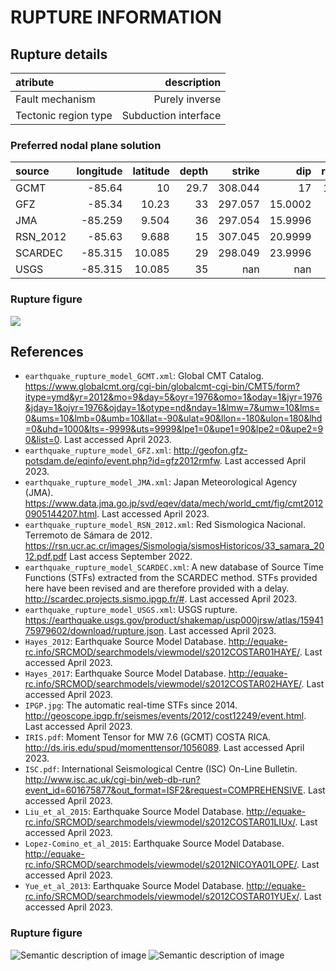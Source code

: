 # RUPTURE INFORMATION
    
## Rupture details

| atribute             |   description    |
|:---------------------|-----------------:|
| Fault mechanism       | Purely inverse   |
| Tectonic region type | Subduction interface  |

### Preferred nodal plane solution

| source   |   longitude |   latitude |   depth |   strike |      dip |   rake |   mag |
|:---------|------------:|-----------:|--------:|---------:|---------:|-------:|------:|
| GCMT     |     -85.64  |     10     |    29.7 |  308.044 |  17      |    102 |   7.6 |
| GFZ      |     -85.34  |     10.23  |    33   |  297.057 |  15.0002 |     82 |   7.6 |
| JMA      |     -85.259 |      9.504 |    36   |  297.054 |  15.9996 |     78 |   7.6 |
| RSN_2012 |     -85.63  |      9.688 |    15   |  307.045 |  20.9999 |     93 |   7.6 |
| SCARDEC  |     -85.315 |     10.085 |    29   |  298.049 |  23.9996 |     87 |   7.5 |
| USGS     |     -85.315 |     10.085 |    35   |  nan     | nan      |     93 |   7.6 |

### Rupture figure

![](earthquake_ruptures.png)

## References

- `earthquake_rupture_model_GCMT.xml`: Global CMT Catalog. https://www.globalcmt.org/cgi-bin/globalcmt-cgi-bin/CMT5/form?itype=ymd&yr=2012&mo=9&day=5&oyr=1976&omo=1&oday=1&jyr=1976&jday=1&ojyr=1976&ojday=1&otype=nd&nday=1&lmw=7&umw=10&lms=0&ums=10&lmb=0&umb=10&llat=-90&ulat=90&llon=-180&ulon=180&lhd=0&uhd=1000&lts=-9999&uts=9999&lpe1=0&upe1=90&lpe2=0&upe2=90&list=0. Last accessed April 2023. 
- `earthquake_rupture_model_GFZ.xml`: http://geofon.gfz-potsdam.de/eqinfo/event.php?id=gfz2012rmfw. Last accessed April 2023.
- `earthquake_rupture_model_JMA.xml`: Japan Meteorological Agency (JMA). https://www.data.jma.go.jp/svd/eqev/data/mech/world_cmt/fig/cmt20120905144207.html. Last accessed April 2023.
- `earthquake_rupture_model_RSN_2012.xml`: Red Sismologica Nacional. Terremoto de Sámara de 2012. https://rsn.ucr.ac.cr/images/Sismologia/sismosHistoricos/33_samara_2012.pdf.pdf Last access September 2022. 
- `earthquake_rupture_model_SCARDEC.xml`: A new database of Source Time Functions (STFs) extracted from the SCARDEC method. STFs provided here have been revised and are therefore provided with a delay. http://scardec.projects.sismo.ipgp.fr/#. Last accessed April 2023. 
- `earthquake_rupture_model_USGS.xml`: USGS rupture. https://earthquake.usgs.gov/product/shakemap/usp000jrsw/atlas/1594175979602/download/rupture.json. Last accessed April 2023. 
- `Hayes_2012`: Earthquake Source Model Database. http://equake-rc.info/SRCMOD/searchmodels/viewmodel/s2012COSTAR01HAYE/. Last accessed April 2023. 
- `Hayes_2017`: Earthquake Source Model Database. http://equake-rc.info/SRCMOD/searchmodels/viewmodel/s2012COSTAR02HAYE/. Last accessed April 2023.
- `IPGP.jpg`: The automatic real-time STFs since 2014. http://geoscope.ipgp.fr/seismes/events/2012/cost12249/event.html. Last accessed April 2023.
- `IRIS.pdf`: Moment Tensor for MW 7.6 (GCMT) COSTA RICA. http://ds.iris.edu/spud/momenttensor/1056089. Last accessed April 2023.
- `ISC.pdf`: International Seismological Centre (ISC) On-Line Bulletin. http://www.isc.ac.uk/cgi-bin/web-db-run?event_id=601675877&out_format=ISF2&request=COMPREHENSIVE. Last accessed April 2023. 
- `Liu_et_al_2015`: Earthquake Source Model Database. http://equake-rc.info/SRCMOD/searchmodels/viewmodel/s2012COSTAR01LIUx/. Last accessed April 2023. 
- `Lopez-Comino_et_al_2015`: Earthquake Source Model Database. http://equake-rc.info/SRCMOD/searchmodels/viewmodel/s2012NICOYA01LOPE/. Last accessed April 2023. 
- `Yue_et_al_2013`: Earthquake Source Model Database. http://equake-rc.info/SRCMOD/searchmodels/viewmodel/s2012COSTAR01YUEx/. Last accessed April 2023. 


### Rupture figure

![Semantic description of image](Costa_Rica/20120905_Mw7.6_Nicoya/Ground_Shaking/Rupture/Rupture_LIS.png "LIS_Rupture_Map")
![Semantic description of image](Costa_Rica/20120905_Mw7.6_Nicoya/Ground_Shaking/Rupture/Rupture_RSN.png "RSN_Rupture_Parameters")